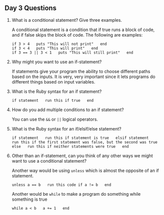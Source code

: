 ## Day 3 Questions

1. What is a conditional statement? Give three examples.

   A conditional statement is a condition that if true runs a block of code, and if false
   skips the block of code. The following are examples:

   `if 3 > 4  
      puts "This will not print"  
    end`  
   `if 3 < 4  
      puts "This will print"  
    end`  
   `if 3 == 3 || 3 < 1  
      puts "This will still print"  
    end`  

1. Why might you want to use an if-statement?

   If statements give your program the ability to choose different paths based
   on the inputs. It is very, very important since it lets programs do different
   things based on input variables.

1. What is the Ruby syntax for an if statement?

   `if statement  
      run this if true  
    end`

1. How do you add multiple conditions to an if statement?

   You can use the `&&` or `||` logical operators.

1. What is the Ruby syntax for an if/elsif/else statement?

   `if statement  
      run this if statement is true  
    elsif statement  
      run this if the first statement was false, but the second was true  
    else  
      run this if neither statements were true  
    end`  

1. Other than an if-statement, can you think of any other ways we might want to use a conditional statement?

   Another way would be using `unless` which is almost the opposite of an if statement.

   `unless a == b  
      run this code if a != b  
    end`

    Another would be `while` to make a program do something while something is true

    `while a < b  
      a += 1  
    end`
